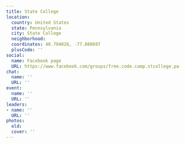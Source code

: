 ```yaml
---
title: State College
location:
  country: United States
  state: Pennsylvania
  city: State College
  neighborhood: 
  coordinates: 40.794026, -77.860697
  plusCode: ''
social:
  name: Facebook page
  URL: https://www.facebook.com/groups/free.code.camp.stcollege.pa
chat:
  name: ''
  URL: ''
event:
  name: ''
  URL: ''
leaders:
- name: ''
  URL: ''
photos:
  old: 
  cover: ''
---
```

